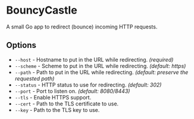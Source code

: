 # BouncyCastle

A small Go app to redirect (bounce) incoming HTTP requests.

## Options

* `--host` - Hostname to put in the URL while redirecting. *(required)*
* `--scheme` - Scheme to put in the URL while redirecting. *(default: https)*
* `--path` - Path to put in the URL while redirecting. *(default: preserve the requested path)*
* `--status` - HTTP status to use for redirecting. *(default: 302)*
* `--port` - Port to listen on. *(default: 8080/8443)*
* `--tls` - Enable HTTPS support.
* `--cert` - Path to the TLS certificate to use.
* `--key` - Path to the TLS key to use.


